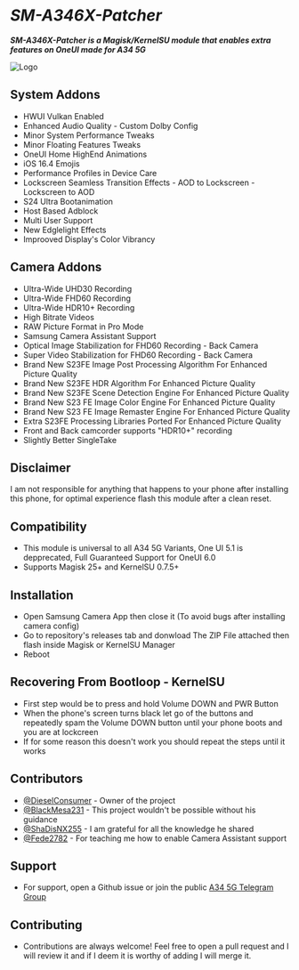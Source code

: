 
# ***SM-A346X-Patcher***

***SM-A346X-Patcher is a Magisk/KernelSU module that enables extra features on OneUI made for A34 5G***



![Logo](https://xdaforums.com/attachments/new-project-png.6066841/)


## System Addons
- HWUI Vulkan Enabled
- Enhanced Audio Quality - Custom Dolby Config
- Minor System Performance Tweaks
- Minor Floating Features Tweaks
- OneUI Home HighEnd Animations
- iOS 16.4 Emojis
- Performance Profiles in Device Care
- Lockscreen Seamless Transition Effects - AOD to Lockscreen - Lockscreen to AOD
- S24 Ultra Bootanimation
- Host Based Adblock
- Multi User Support
- New Edglelight Effects
- Improoved Display's Color Vibrancy


## Camera Addons
- Ultra-Wide UHD30 Recording 
- Ultra-Wide FHD60 Recording
- Ultra-Wide HDR10+ Recording
- High Bitrate Videos
- RAW Picture Format in Pro Mode
- Samsung Camera Assistant Support
- Optical Image Stabilization for FHD60 Recording - Back Camera
- Super Video Stabilization for FHD60 Recording - Back Camera
- Brand New S23FE Image Post Processing Algorithm For Enhanced Picture Quality
- Brand New S23FE HDR Algorithm For Enhanced Picture Quality
- Brand New S23FE Scene Detection Engine For Enhanced Picture Quality
- Brand New S23 FE Image Color Engine For Enhanced Picture Quality
- Brand New S23 FE Image Remaster Engine For Enhanced Picture Quality
- Extra S23FE Processing Libraries Ported For Enhanced Picture Quality
- Front and Back camcorder supports "HDR10+" recording
- Slightly Better SingleTake

## Disclaimer
I am not responsible for anything that happens to your phone after installing this phone, for optimal experience flash this module after a clean reset.

## Compatibility

- This module is universal to all A34 5G Variants, One UI 5.1 is depprecated, Full Guaranteed Support for OneUI 6.0
- Supports Magisk 25+ and KernelSU 0.7.5+

## Installation
- Open Samsung Camera App then close it (To avoid bugs after installing camera config)
- Go to repository's releases tab and donwload The ZIP File attached then flash inside Magisk or KernelSU Manager
- Reboot
## Recovering From Bootloop - KernelSU
- First step would be to press and hold Volume DOWN and PWR Button
- When the phone's screen turns black let go of the buttons and repeatedly spam the Volume DOWN button until your phone boots and you are at lockcreen
- If for some reason this doesn't work you should repeat the steps until it works


## Contributors

- [@DieselConsumer](https://github.com/DieselConsumer) - Owner of the project
- [@BlackMesa231](https://github.com/DieselConsumer) - This project wouldn't be possible without his guidance
- [@ShaDisNX255](https://github.com/ShaDisNX255) - I am grateful for all the knowledge he shared 
- [@Fede2782](https://github.com/Fede2782) - For teaching me how to enable Camera Assistant support

## Support

- For support, open a Github issue or join the public [A34 5G Telegram Group](https://t.me/sGalaxyA34)


## Contributing

- Contributions are always welcome! Feel free to open a pull request and I will review it and if I deem it is worthy of adding I will merge it.

